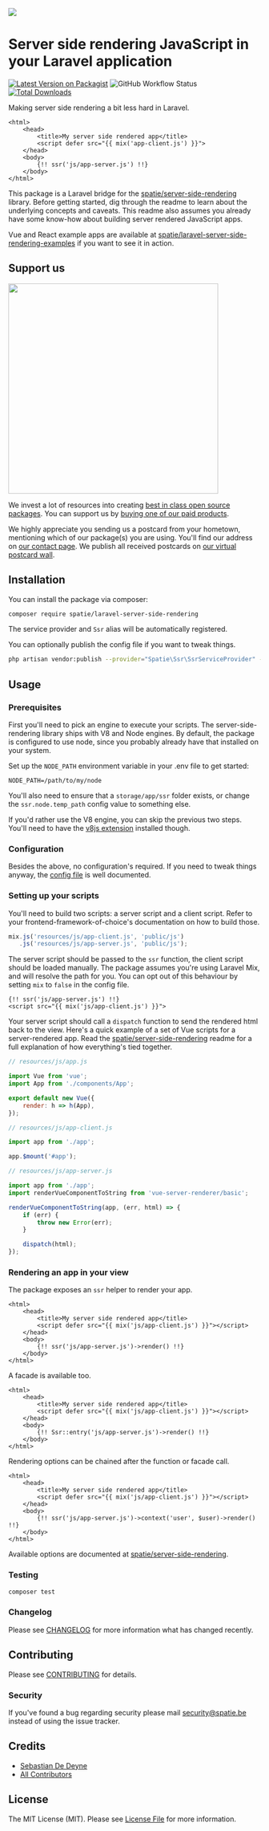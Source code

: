 
[<img src="https://github-ads.s3.eu-central-1.amazonaws.com/support-ukraine.svg?t=1" />](https://supportukrainenow.org)

# Server side rendering JavaScript in your Laravel application

[![Latest Version on Packagist](https://img.shields.io/packagist/v/spatie/laravel-server-side-rendering.svg?style=flat-square)](https://packagist.org/packages/spatie/laravel-server-side-rendering)
![GitHub Workflow Status](https://img.shields.io/github/workflow/status/spatie/laravel-server-side-rendering/run-tests?label=tests)
[![Total Downloads](https://img.shields.io/packagist/dt/spatie/laravel-server-side-rendering.svg?style=flat-square)](https://packagist.org/packages/spatie/laravel-server-side-rendering)

Making server side rendering a bit less hard in Laravel.

```blade
<html>
    <head>
        <title>My server side rendered app</title>
        <script defer src="{{ mix('app-client.js') }}">
    </head>
    <body>
        {!! ssr('js/app-server.js') !!}
    </body>
</html>
```

This package is a Laravel bridge for the [spatie/server-side-rendering](https://github.com/spatie/server-side-rendering) library. Before getting started, dig through the readme to learn about the underlying concepts and caveats. This readme also assumes you already have some know-how about building server rendered JavaScript apps.

Vue and React example apps are available at [spatie/laravel-server-side-rendering-examples](https://github.com/spatie/laravel-server-side-rendering-examples) if you want to see it in action.

## Support us

[<img src="https://github-ads.s3.eu-central-1.amazonaws.com/laravel-server-side-rendering.jpg?t=1" width="419px" />](https://spatie.be/github-ad-click/laravel-server-side-rendering)

We invest a lot of resources into creating [best in class open source packages](https://spatie.be/open-source). You can support us by [buying one of our paid products](https://spatie.be/open-source/support-us).

We highly appreciate you sending us a postcard from your hometown, mentioning which of our package(s) you are using. You'll find our address on [our contact page](https://spatie.be/about-us). We publish all received postcards on [our virtual postcard wall](https://spatie.be/open-source/postcards).

## Installation

You can install the package via composer:

```bash
composer require spatie/laravel-server-side-rendering
```

The service provider and `Ssr` alias will be automatically registered.

You can optionally publish the config file if you want to tweak things.

```bash
php artisan vendor:publish --provider="Spatie\Ssr\SsrServiceProvider" --tag="config"
```

## Usage

### Prerequisites

First you'll need to pick an engine to execute your scripts. The server-side-rendering library ships with V8 and Node engines. By default, the package is configured to use node, since you probably already have that installed on your system.

Set up the `NODE_PATH` environment variable in your .env file to get started:

```
NODE_PATH=/path/to/my/node
```

You'll also need to ensure that a `storage/app/ssr` folder exists, or change the `ssr.node.temp_path` config value to something else.

If you'd rather use the V8 engine, you can skip the previous two steps. You'll need to have the [v8js extension](https://github.com/phpv8/v8js) installed though.

### Configuration

Besides the above, no configuration's required. If you need to tweak things anyway, the [config file](https://github.com/spatie/laravel-server-side-rendering/blob/master/config/ssr.php) is well documented.

### Setting up your scripts

You'll need to build two scripts: a server script and a client script. Refer to your frontend-framework-of-choice's documentation on how to build those.

```js
mix.js('resources/js/app-client.js', 'public/js')
   .js('resources/js/app-server.js', 'public/js');
```

The server script should be passed to the `ssr` function, the client script should be loaded manually. The package assumes you're using Laravel Mix, and will resolve the path for you. You can opt out of this behaviour by setting `mix` to `false` in the config file.

```blade
{!! ssr('js/app-server.js') !!}
<script src="{{ mix('js/app-client.js') }}">
```

Your server script should call a `dispatch` function to send the rendered html back to the view. Here's a quick example of a set of Vue scripts for a server-rendered app. Read the [spatie/server-side-rendering](https://github.com/spatie/server-side-rendering#core-concepts) readme for a full explanation of how everything's tied together.

```js
// resources/js/app.js

import Vue from 'vue';
import App from './components/App';

export default new Vue({
    render: h => h(App),
});
```

```js
// resources/js/app-client.js

import app from './app';

app.$mount('#app');
```

```js
// resources/js/app-server.js

import app from './app';
import renderVueComponentToString from 'vue-server-renderer/basic';

renderVueComponentToString(app, (err, html) => {
    if (err) {
        throw new Error(err);
    }

    dispatch(html);
});
```

### Rendering an app in your view

The package exposes an `ssr` helper to render your app.

```blade
<html>
    <head>
        <title>My server side rendered app</title>
        <script defer src="{{ mix('js/app-client.js') }}"></script>
    </head>
    <body>
        {!! ssr('js/app-server.js')->render() !!}
    </body>
</html>
```

A facade is available too.

```blade
<html>
    <head>
        <title>My server side rendered app</title>
        <script defer src="{{ mix('js/app-client.js') }}"></script>
    </head>
    <body>
        {!! Ssr::entry('js/app-server.js')->render() !!}
    </body>
</html>
```

Rendering options can be chained after the function or facade call.

```blade
<html>
    <head>
        <title>My server side rendered app</title>
        <script defer src="{{ mix('js/app-client.js') }}"></script>
    </head>
    <body>
        {!! ssr('js/app-server.js')->context('user', $user)->render() !!}
    </body>
</html>
```

Available options are documented at [spatie/server-side-rendering](https://github.com/spatie/server-side-rendering#rendering-options).

### Testing

``` bash
composer test
```

### Changelog

Please see [CHANGELOG](CHANGELOG.md) for more information what has changed recently.

## Contributing

Please see [CONTRIBUTING](CONTRIBUTING.md) for details.

### Security

If you've found a bug regarding security please mail [security@spatie.be](mailto:security@spatie.be) instead of using the issue tracker.

## Credits

- [Sebastian De Deyne](https://github.com/sebastiandedeyne)
- [All Contributors](../../contributors)

## License

The MIT License (MIT). Please see [License File](LICENSE.md) for more information.
